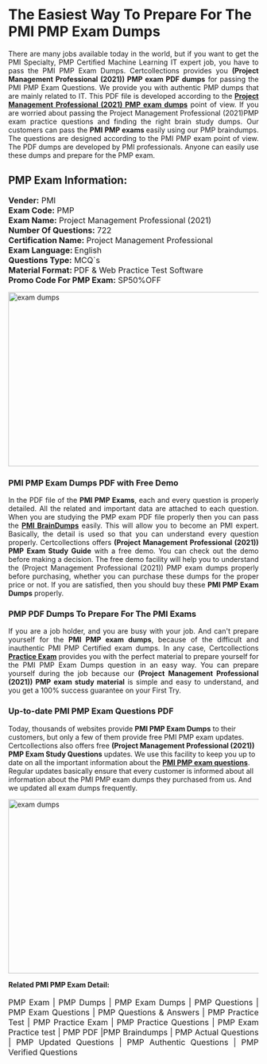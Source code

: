 <h1>The Easiest Way To Prepare For The PMI PMP Exam Dumps</h1> <p style="text-align:justify">There are many jobs available today in the world, but if you want to get the PMI Specialty, PMP Certified Machine Learning IT expert job, you have to pass the PMI PMP Exam Dumps. Certcollections provides you <strong>(Project Management Professional (2021)) PMP exam PDF dumps</strong> for passing the PMI PMP Exam Questions. We provide you with authentic PMP dumps that are mainly related to IT. This PDF file is developed according to the <a href="https://www.certsofficial.com/pmi/pmp-questions"><strong>Project Management Professional (2021) PMP exam dumps</strong></a> point of view. If you are worried about passing the Project Management Professional (2021)PMP exam practice questions and finding the right brain study dumps. Our customers can pass the <strong>PMI PMP exams </strong>easily using our PMP braindumps. The questions are designed according to the PMI PMP exam point of view. The PDF dumps are developed by PMI professionals. Anyone can easily use these dumps and prepare for the PMP exam.</p> <h2><strong>PMP Exam Information:</strong></h2> <p><span style="font-size:16px"><strong>Vender:</strong> PMI<br /> <strong>Exam Code:</strong> PMP<br /> <strong>Exam Name:</strong> Project Management Professional (2021)<br /> <strong>Number Of Questions:</strong> 722<br /> <strong>Certification Name:</strong> Project Management Professional<br /> <strong>Exam Language: </strong>English<br /> <strong>Questions Type:</strong> MCQ`s<br /> <strong>Material Format: </strong>PDF & Web Practice Test Software<br /> <strong>Promo Code For PMP Exam:</strong> SP50%OFF</span></p> <p><a href="https://www.certsofficial.com/pmi/pmp-questions" rel="no-follow"><img alt="exam dumps" src="https://www.certcollections.com/uploads/content/certsofficial.jpg" style="height:350px; width:750px" /></a></p> <h3><strong>PMI PMP Exam Dumps PDF with Free Demo</strong></h3> <p style="text-align:justify">In the PDF file of the <strong>PMI PMP Exams</strong>, each and every question is properly detailed. All the related and important data are attached to each question. When you are studying the PMP exam PDF file properly then you can pass the <a href="https://www.certsofficial.com/pmi-dumps"><strong>PMI BrainDumps</strong></a> easily. This will allow you to become an PMI expert. Basically, the detail is used so that you can understand every question properly. Certcollections offers <strong>(Project Management Professional (2021)) PMP Exam Study Guide</strong> with a free demo. You can check out the demo before making a decision. The free demo facility will help you to understand the (Project Management Professional (2021)) PMP exam dumps properly before purchasing, whether you can purchase these dumps for the proper price or not. If you are satisfied, then you should buy these <strong>PMI PMP Exam Dumps</strong> properly.</p> <h3><strong>PMP PDF Dumps To Prepare For The PMI Exams</strong></h3> <p style="text-align:justify">If you are a job holder, and you are busy with your job. And can't prepare yourself for the <strong>PMI PMP exam dumps</strong>, because of the difficult and inauthentic PMI PMP Certified exam dumps. In any case, Certcollections <strong><a href="https://www.certsofficial.com/">Practice Exam</a></strong> provides you with the perfect material to prepare yourself for the PMI PMP Exam Dumps question in an easy way. You can prepare yourself during the job because our <strong>(Project Management Professional (2021)) PMP exam study material</strong> is simple and easy to understand, and you get a 100% success guarantee on your First Try.</p> <h3><strong>Up-to-date PMI PMP Exam Questions PDF</strong></h3> <p>Today, thousands of websites provide <strong>PMI PMP Exam Dumps</strong> to their customers, but only a few of them provide free PMI PMP exam updates. Certcollections also offers free <strong>(Project Management Professional (2021)) PMP Exam Study Questions</strong> updates. We use this facility to keep you up to date on all the important information about the <a href="https://www.certsofficial.com/pmi/pmp-questions"><strong>PMI PMP exam questions</strong></a>. Regular updates basically ensure that every customer is informed about all information about the PMI PMP exam dumps they purchased from us. And we updated all exam dumps frequently.</p> <p><a href="https://www.certsofficial.com/pmi/pmp-questions"><img alt="exam dumps " src="https://www.certcollections.com/uploads/content/certsofficial2.jpg" style="height:350px; width:750px" /></a></p> <p style="text-align:justify"><span style="font-size:14px"><strong>Related PMI PMP Exam Detail:</strong></span><br /> <br /> <span style="font-size:16px">PMP Exam | PMP Dumps | PMP Exam Dumps | PMP Questions | PMP Exam Questions | PMP Questions & Answers | PMP Practice Test | PMP Practice Exam | PMP Practice Questions | PMP Exam Practice test | PMP PDF |PMP Braindumps | PMP Actual Questions | PMP Updated Questions | PMP Authentic Questions | PMP Verified Questions</span></p>
